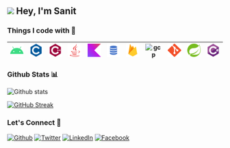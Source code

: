 ## <img src="https://emojis.slackmojis.com/emojis/images/1531849430/4246/blob-sunglasses.gif?1531849430" width="30"/> Hey, I'm Sanit

### Things I code with :muscle:

<img title="android" alt="android" width="40px" src="https://raw.githubusercontent.com/github/explore/80688e429a7d4ef2fca1e82350fe8e3517d3494d/topics/android/android.png">|<img width="40px" title="c" alt="c" src="https://raw.githubusercontent.com/devicons/devicon/v2.15.1/icons/c/c-plain.svg">|<img width="40px" title="cpp" alt="cpp" src="https://raw.githubusercontent.com/devicons/devicon/v2.15.1/icons/cplusplus/cplusplus-plain.svg">|<img width="40px" title="java" alt="java" src="https://raw.githubusercontent.com/devicons/devicon/v2.15.1/icons/java/java-plain.svg">|<img width="40px" title="kotlin" alt="kotlin" src="https://raw.githubusercontent.com/github/explore/80688e429a7d4ef2fca1e82350fe8e3517d3494d/topics/kotlin/kotlin.png">|<img width="40px" title="sql" alt="sql" src="https://raw.githubusercontent.com/github/explore/80688e429a7d4ef2fca1e82350fe8e3517d3494d/topics/sql/sql.png">|<img width="40px" title="firebase" alt="firebase" src="https://raw.githubusercontent.com/github/explore/80688e429a7d4ef2fca1e82350fe8e3517d3494d/topics/firebase/firebase.png">|<img width="40px" title="gcp" alt="gcp" src="https://github.com/melanieshi0120/melanieshi0120/blob/master/images/GCP_LOG.png">|<img width="40px" title="git" alt="git" src="https://raw.githubusercontent.com/devicons/devicon/v2.15.1/icons/git/git-plain.svg">|<img width="40px" title="spring" alt="spring" src="https://raw.githubusercontent.com/devicons/devicon/v2.15.1/icons/spring/spring-original.svg">|<img width="40px" title="C#" alt="C#" src="https://raw.githubusercontent.com/devicons/devicon/v2.15.1/icons/csharp/csharp-original.svg">
|--|--|--|--|--|--|--|--|--|--|--|


### Github Stats :bar_chart:

![Github stats](https://github-readme-stats.vercel.app/api?username=sanit7722&show_icons=true&theme=nightowl)

[![GitHub Streak](https://github-readme-streak-stats.herokuapp.com/?user=sanit7722&currStreakNum=2FD3EB&fire=pink&sideLabels=F00&theme=nightowl)](https://git.io/streak-stats)       

### Let's Connect :handshake:

<p><a href="https://github.com/sanit7722" target="_blank"><img alt="Github" src="https://img.shields.io/badge/GitHub-%2312100E.svg?&style=for-the-badge&logo=Github&logoColor=white" /></a> <a href="https://twitter.com/sanitdhuri" target="_blank"><img alt="Twitter" src="https://img.shields.io/badge/twitter-%231DA1F2.svg?&style=for-the-badge&logo=twitter&logoColor=white" /></a> <a href="https://www.linkedin.com/in/sanit-dhuri-3195b5163/" target="_blank"><img alt="LinkedIn" src="https://img.shields.io/badge/linkedin-%230077B5.svg?&style=for-the-badge&logo=linkedin&logoColor=white" /></a> <a href="https://www.instagram.com/accounts/login/?next=/sanitdhuri/" target="_blank"><img alt="Facebook" src="https://img.shields.io/badge/Instagram-E4405F?style=for-the-badge&logo=instagram&logoColor=white" /></a>
</p>
